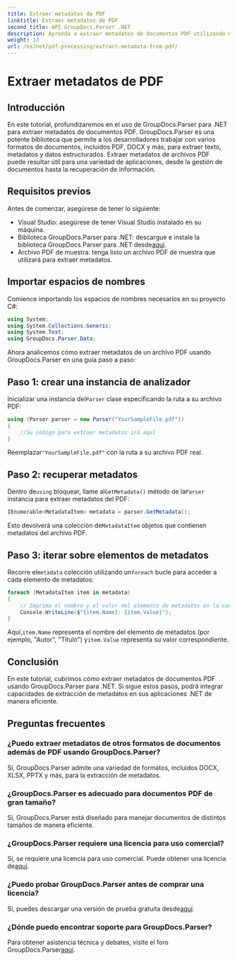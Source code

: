 ```yaml
---
title: Extraer metadatos de PDF
linktitle: Extraer metadatos de PDF
second_title: API GroupDocs.Parser .NET
description: Aprenda a extraer metadatos de documentos PDF utilizando GroupDocs.Parser para .NET. Esta guía completa cubre instrucciones paso a paso y requisitos previos.
weight: 13
url: /es/net/pdf-processing/extract-metadata-from-pdf/
---
```


# Extraer metadatos de PDF

## Introducción
En este tutorial, profundizaremos en el uso de GroupDocs.Parser para .NET para extraer metadatos de documentos PDF. GroupDocs.Parser es una potente biblioteca que permite a los desarrolladores trabajar con varios formatos de documentos, incluidos PDF, DOCX y más, para extraer texto, metadatos y datos estructurados. Extraer metadatos de archivos PDF puede resultar útil para una variedad de aplicaciones, desde la gestión de documentos hasta la recuperación de información.
## Requisitos previos
Antes de comenzar, asegúrese de tener lo siguiente:
- Visual Studio: asegúrese de tener Visual Studio instalado en su máquina.
-  Biblioteca GroupDocs.Parser para .NET: descargue e instale la biblioteca GroupDocs.Parser para .NET desde[aquí](https://releases.groupdocs.com/parser/net/).
- Archivo PDF de muestra: tenga listo un archivo PDF de muestra que utilizará para extraer metadatos.

## Importar espacios de nombres
Comience importando los espacios de nombres necesarios en su proyecto C#:
```csharp
using System;
using System.Collections.Generic;
using System.Text;
using GroupDocs.Parser.Data;
```

Ahora analicemos cómo extraer metadatos de un archivo PDF usando GroupDocs.Parser en una guía paso a paso:
## Paso 1: crear una instancia de analizador
 Inicializar una instancia del`Parser` clase especificando la ruta a su archivo PDF:
```csharp
using (Parser parser = new Parser("YourSampleFile.pdf"))
{
    //Su código para extraer metadatos irá aquí
}
```
 Reemplazar`"YourSampleFile.pdf"` con la ruta a su archivo PDF real.
## Paso 2: recuperar metadatos
 Dentro de`using` bloquear, llame al`GetMetadata()` método de la`Parser` instancia para extraer metadatos del PDF:
```csharp
IEnumerable<MetadataItem> metadata = parser.GetMetadata();
```
 Esto devolverá una colección de`MetadataItem` objetos que contienen metadatos del archivo PDF.
## Paso 3: iterar sobre elementos de metadatos
 Recorre el`metadata` colección utilizando un`foreach` bucle para acceder a cada elemento de metadatos:
```csharp
foreach (MetadataItem item in metadata)
{
    // Imprima el nombre y el valor del elemento de metadatos en la consola
    Console.WriteLine($"{item.Name}: {item.Value}");
}
```
 Aquí,`item.Name` representa el nombre del elemento de metadatos (por ejemplo, "Autor", "Título") y`item.Value` representa su valor correspondiente.

## Conclusión
En este tutorial, cubrimos cómo extraer metadatos de documentos PDF usando GroupDocs.Parser para .NET. Si sigue estos pasos, podrá integrar capacidades de extracción de metadatos en sus aplicaciones .NET de manera eficiente.

## Preguntas frecuentes
### ¿Puedo extraer metadatos de otros formatos de documentos además de PDF usando GroupDocs.Parser?
Sí, GroupDocs.Parser admite una variedad de formatos, incluidos DOCX, XLSX, PPTX y más, para la extracción de metadatos.
### ¿GroupDocs.Parser es adecuado para documentos PDF de gran tamaño?
Sí, GroupDocs.Parser está diseñado para manejar documentos de distintos tamaños de manera eficiente.
### ¿GroupDocs.Parser requiere una licencia para uso comercial?
 Sí, se requiere una licencia para uso comercial. Puede obtener una licencia de[aquí](https://purchase.groupdocs.com/buy).
### ¿Puedo probar GroupDocs.Parser antes de comprar una licencia?
 Sí, puedes descargar una versión de prueba gratuita desde[aquí](https://releases.groupdocs.com/).
### ¿Dónde puedo encontrar soporte para GroupDocs.Parser?
 Para obtener asistencia técnica y debates, visite el foro GroupDocs.Parser[aquí](https://forum.groupdocs.com/c/parser/17).